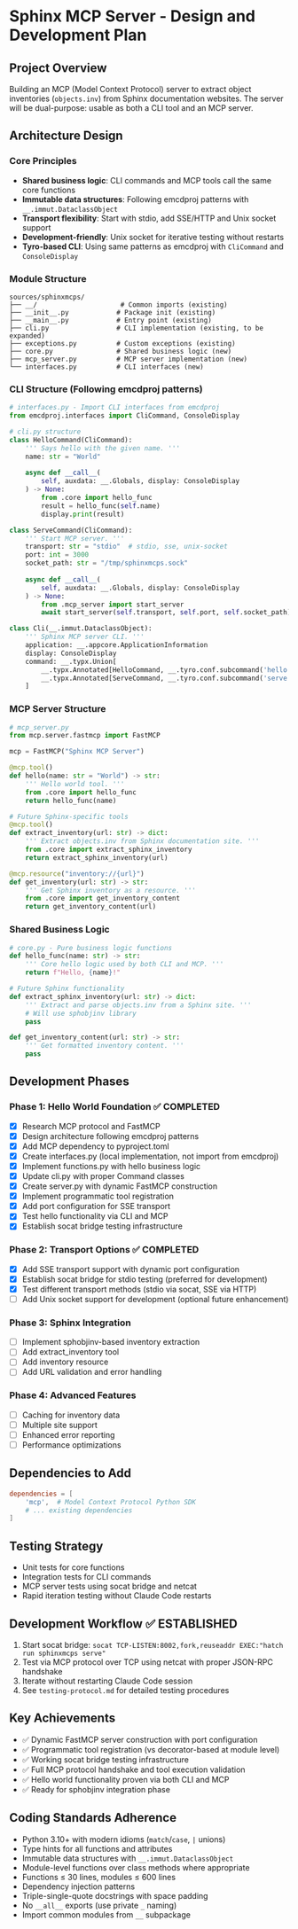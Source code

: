 # Sphinx MCP Server - Design and Development Plan

## Project Overview

Building an MCP (Model Context Protocol) server to extract object inventories (`objects.inv`) from Sphinx documentation websites. The server will be dual-purpose: usable as both a CLI tool and an MCP server.

## Architecture Design

### Core Principles
- **Shared business logic**: CLI commands and MCP tools call the same core functions
- **Immutable data structures**: Following emcdproj patterns with `__.immut.DataclassObject`
- **Transport flexibility**: Start with stdio, add SSE/HTTP and Unix socket support
- **Development-friendly**: Unix socket for iterative testing without restarts
- **Tyro-based CLI**: Using same patterns as emcdproj with `CliCommand` and `ConsoleDisplay`

### Module Structure

```
sources/sphinxmcps/
├── __/                     # Common imports (existing)
├── __init__.py            # Package init (existing)
├── __main__.py            # Entry point (existing)
├── cli.py                 # CLI implementation (existing, to be expanded)
├── exceptions.py          # Custom exceptions (existing)
├── core.py                # Shared business logic (new)
├── mcp_server.py          # MCP server implementation (new)
└── interfaces.py          # CLI interfaces (new)
```

### CLI Structure (Following emcdproj patterns)

```python
# interfaces.py - Import CLI interfaces from emcdproj
from emcdproj.interfaces import CliCommand, ConsoleDisplay

# cli.py structure
class HelloCommand(CliCommand):
    ''' Says hello with the given name. '''
    name: str = "World"
    
    async def __call__(
        self, auxdata: __.Globals, display: ConsoleDisplay
    ) -> None:
        from .core import hello_func
        result = hello_func(self.name)
        display.print(result)

class ServeCommand(CliCommand):
    ''' Start MCP server. '''
    transport: str = "stdio"  # stdio, sse, unix-socket
    port: int = 3000
    socket_path: str = "/tmp/sphinxmcps.sock"
    
    async def __call__(
        self, auxdata: __.Globals, display: ConsoleDisplay
    ) -> None:
        from .mcp_server import start_server
        await start_server(self.transport, self.port, self.socket_path)

class Cli(__.immut.DataclassObject):
    ''' Sphinx MCP server CLI. '''
    application: __.appcore.ApplicationInformation
    display: ConsoleDisplay
    command: __.typx.Union[
        __.typx.Annotated[HelloCommand, __.tyro.conf.subcommand('hello')],
        __.typx.Annotated[ServeCommand, __.tyro.conf.subcommand('serve')],
    ]
```

### MCP Server Structure

```python
# mcp_server.py
from mcp.server.fastmcp import FastMCP

mcp = FastMCP("Sphinx MCP Server")

@mcp.tool()
def hello(name: str = "World") -> str:
    ''' Hello world tool. '''
    from .core import hello_func
    return hello_func(name)

# Future Sphinx-specific tools
@mcp.tool()
def extract_inventory(url: str) -> dict:
    ''' Extract objects.inv from Sphinx documentation site. '''
    from .core import extract_sphinx_inventory
    return extract_sphinx_inventory(url)

@mcp.resource("inventory://{url}")
def get_inventory(url: str) -> str:
    ''' Get Sphinx inventory as a resource. '''
    from .core import get_inventory_content
    return get_inventory_content(url)
```

### Shared Business Logic

```python
# core.py - Pure business logic functions
def hello_func(name: str) -> str:
    ''' Core hello logic used by both CLI and MCP. '''
    return f"Hello, {name}!"

# Future Sphinx functionality
def extract_sphinx_inventory(url: str) -> dict:
    ''' Extract and parse objects.inv from a Sphinx site. '''
    # Will use sphobjinv library
    pass

def get_inventory_content(url: str) -> str:
    ''' Get formatted inventory content. '''
    pass
```

## Development Phases

### Phase 1: Hello World Foundation ✅ COMPLETED
- [x] Research MCP protocol and FastMCP
- [x] Design architecture following emcdproj patterns
- [x] Add MCP dependency to pyproject.toml
- [x] Create interfaces.py (local implementation, not import from emcdproj)
- [x] Implement functions.py with hello business logic
- [x] Update cli.py with proper Command classes
- [x] Create server.py with dynamic FastMCP construction
- [x] Implement programmatic tool registration
- [x] Add port configuration for SSE transport
- [x] Test hello functionality via CLI and MCP
- [x] Establish socat bridge testing infrastructure

### Phase 2: Transport Options ✅ COMPLETED
- [x] Add SSE transport support with dynamic port configuration
- [x] Establish socat bridge for stdio testing (preferred for development)
- [x] Test different transport methods (stdio via socat, SSE via HTTP)
- [ ] Add Unix socket support for development (optional future enhancement)

### Phase 3: Sphinx Integration
- [ ] Implement sphobjinv-based inventory extraction
- [ ] Add extract_inventory tool
- [ ] Add inventory resource
- [ ] Add URL validation and error handling

### Phase 4: Advanced Features
- [ ] Caching for inventory data
- [ ] Multiple site support
- [ ] Enhanced error reporting
- [ ] Performance optimizations

## Dependencies to Add

```toml
dependencies = [
    'mcp',  # Model Context Protocol Python SDK
    # ... existing dependencies
]
```

## Testing Strategy

- Unit tests for core functions
- Integration tests for CLI commands  
- MCP server tests using socat bridge and netcat
- Rapid iteration testing without Claude Code restarts

## Development Workflow ✅ ESTABLISHED

1. Start socat bridge: `socat TCP-LISTEN:8002,fork,reuseaddr EXEC:"hatch run sphinxmcps serve"`
2. Test via MCP protocol over TCP using netcat with proper JSON-RPC handshake
3. Iterate without restarting Claude Code session
4. See `testing-protocol.md` for detailed testing procedures

## Key Achievements

- ✅ Dynamic FastMCP server construction with port configuration
- ✅ Programmatic tool registration (vs decorator-based at module level)
- ✅ Working socat bridge testing infrastructure  
- ✅ Full MCP protocol handshake and tool execution validation
- ✅ Hello world functionality proven via both CLI and MCP
- ✅ Ready for sphobjinv integration phase

## Coding Standards Adherence

- Python 3.10+ with modern idioms (`match`/`case`, `|` unions)
- Type hints for all functions and attributes
- Immutable data structures with `__.immut.DataclassObject`
- Module-level functions over class methods where appropriate
- Functions ≤ 30 lines, modules ≤ 600 lines
- Dependency injection patterns
- Triple-single-quote docstrings with space padding
- No `__all__` exports (use private `_` naming)
- Import common modules from `__` subpackage